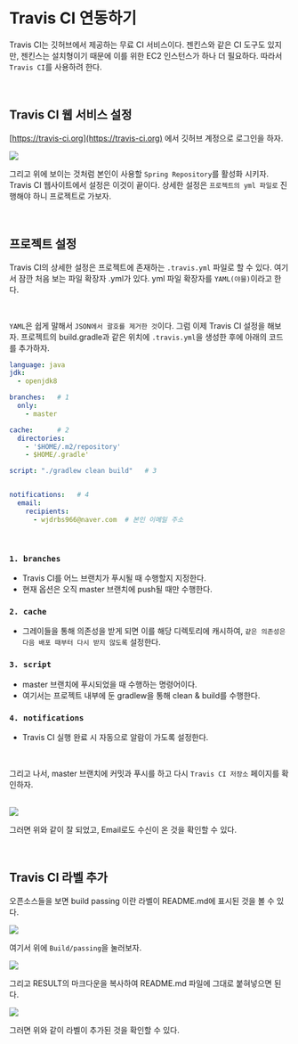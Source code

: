 # Travis CI 연동하기

Travis CI는 깃허브에서 제공하는 무료 CI 서비스이다. 젠킨스와 같은 CI 도구도 있지만, 젠킨스는 설치형이기 때문에 이를 위한 EC2 인스턴스가 하나 더 필요하다. 
따라서 `Travis CI`를 사용하려 한다. 

<br>

## Travis CI 웹 서비스 설정

[https://travis-ci.org](https://travis-ci.org) 에서 깃허브 계정으로 로그인을 하자.

<img src="https://user-images.githubusercontent.com/45676906/95602495-f6136780-0a8f-11eb-9821-5df09a2fe530.png">

<br>

그리고 위에 보이는 것처럼 본인이 사용할 `Spring Repository`를 활성화 시키자. Travis CI 웹사이트에서 설정은 이것이 끝이다. 상세한 설정은 `프로젝트의 yml 파일로` 진행해야 하니 프로젝트로 가보자.


<br>

## 프로젝트 설정

Travis CI의 상세한 설정은 프로젝트에 존재하는 `.travis.yml` 파일로 할 수 있다. 여기서 잠깐 처음 보는 파일 확장자 .yml가 있다. 
yml 파일 확장자를 `YAML(야믈)`이라고 한다. 

<br>

`YAML`은 쉽게 말해서 `JSON에서 괄호를 제거한 것`이다. 그럼 이제 Travis CI 설정을 해보자. 프로젝트의 build.gradle과 같은 위치에 `.travis.yml`을 생성한 후에 아래의 코드를 추가하자.

```yaml
language: java
jdk:
  - openjdk8

branches:   # 1
  only:
    - master

cache:      # 2
  directories:
    - '$HOME/.m2/repository'
    - $HOME/.gradle'

script: "./gradlew clean build"   # 3


notifications:   # 4
  email:
    recipients:
      - wjdrbs966@naver.com  # 본인 이메일 주소

```

<br>

### `1. branches`

- Travis CI를 어느 브랜치가 푸시될 때 수행할지 지정한다. 
- 현재 옵션은 오직 master 브랜치에 push될 때만 수행한다. 
    
### `2. cache`

- 그레이들을 통해 의존성을 받게 되면 이를 해당 디렉토리에 캐시하여, `같은 의존성은 다음 배포 때부터 다시 받지 않도록` 설정한다. 


### `3. script`

- master 브랜치에 푸시되었을 때 수행하는 명령어이다.
- 여기서는 프로젝트 내부에 둔 gradlew을 통해 clean & build를 수행한다.

### `4. notifications`

- Travis CI 실행 완료 시 자동으로 알람이 가도록 설정한다. 


<br>

그리고 나서, master 브랜치에 커밋과 푸시를 하고 다시 `Travis CI 저장소` 페이지를 확인하자. 

<br>

<img src="https://user-images.githubusercontent.com/45676906/95604862-201a5900-0a93-11eb-8414-9102115f2a22.png">

<br>

그러면 위와 같이 잘 되었고, Email로도 수신이 온 것을 확인할 수 있다. 

<br>

## Travis CI 라벨 추가

오픈소스들을 보면 build passing 이란 라벨이 README.md에 표시된 것을 볼 수 있다. 

<img src="https://user-images.githubusercontent.com/45676906/95606833-e139d280-0a95-11eb-943e-60849d4ebd53.png">

<br>

여기서 위에 `Build/passing`을 눌러보자.

<img src="https://user-images.githubusercontent.com/45676906/95607111-3aa20180-0a96-11eb-9e8c-f1e11a516677.png">

<br>

그리고 RESULT의 마크다운을 복사하여 README.md 파일에 그대로 붙혀넣으면 된다.

<img src="https://user-images.githubusercontent.com/45676906/95607281-789f2580-0a96-11eb-88ca-e01e6870cf18.png">

<br>

그러면 위와 같이 라벨이 추가된 것을 확인할 수 있다. 


